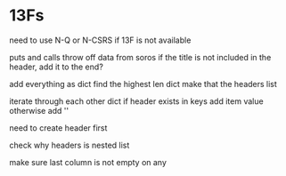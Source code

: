# 13Fs

need to use N-Q or N-CSRS if 13F is not available

puts and calls throw off data from soros
if the title is not included in the header, add it to the end?

add everything as dict
find the highest len dict
make that the headers list

iterate through each other dict
if header exists in keys
add item value
otherwise add ''


need to create header first

check why headers is nested list

make sure last column is not empty on any